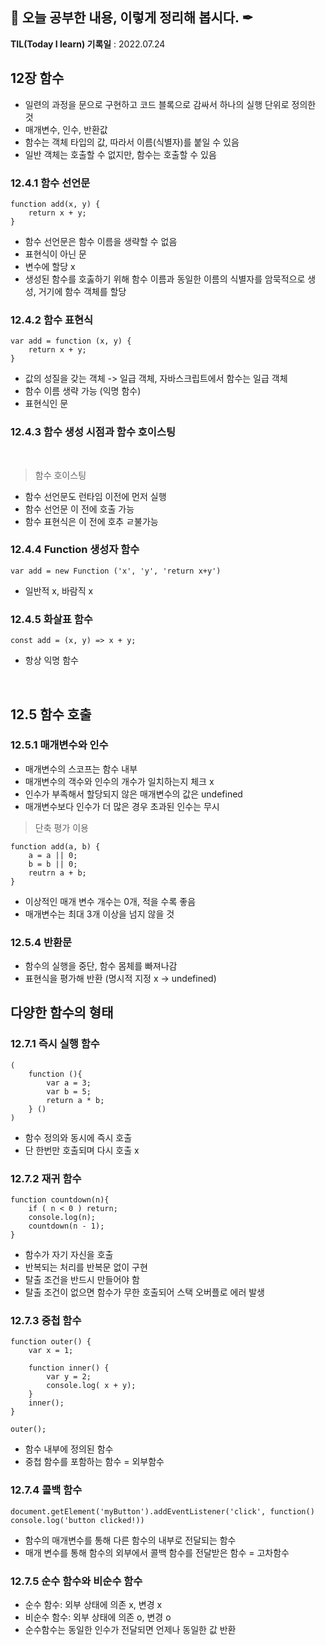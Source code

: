 ## 📕 오늘 공부한 내용, 이렇게 정리해 봅시다. ✒

**TIL(Today I learn) 기록일** : 2022.07.24

## 12장 함수

- 일련의 과정을 문으로 구현하고 코드 블록으로 감싸서 하나의 실행 단위로 정의한 것
- 매개변수, 인수, 반환값
- 함수는 객체 타입의 값, 따라서 이름(식별자)를 붙일 수 있음
- 일반 객체는 호출할 수 없지만, 함수는 호출할 수 있음

### 12.4.1 함수 선언문
```
function add(x, y) {
    return x + y;
}
```
- 함수 선언문은 함수 이름을 생략할 수 없음
- 표현식이 아닌 문
- 변수에 할당 x
- 생성된 함수를 호춣하기 위해 함수 이름과 동일한 이름의 식별자를 암묵적으로 생성, 거기에 함수 객체를 할당

### 12.4.2 함수 표현식
```
var add = function (x, y) {
    return x + y;
}
```
- 값의 성질을 갖는 객체 -> 일급 객체, 자바스크립트에서 함수는 일급 객체
- 함수 이름 생략 가능 (익명 함수)
- 표현식인 문

### 12.4.3 함수 생성 시점과 함수 호이스팅
<br>

> 함수 호이스팅
- 함수 선언문도 런타임 이전에 먼저 실행 
- 함수 선언문 이 전에 호출 가능
- 함수 표현식은 이 전에 호추 ㄹ불가능

### 12.4.4 Function 생성자 함수
```
var add = new Function ('x', 'y', 'return x+y')
```
- 일반적 x, 바람직 x

### 12.4.5 화살표 함수
```
const add = (x, y) => x + y;
```
- 항상 익명 함수

<br>

## 12.5 함수 호출

### 12.5.1 매개변수와 인수
- 매개변수의 스코프는 함수 내부
- 매개변수의 객수와 인수의 개수가 일치하는지 체크 x
- 인수가 부족해서 할당되지 않은 매개변수의 값은 undefined
- 매개변수보다 인수가 더 많은 경우 초과된 인수는 무시

> 단축 평가 이용
```
function add(a, b) {
    a = a || 0;
    b = b || 0;
    reutrn a + b;
}
```

- 이상적인 매개 변수 개수는 0개, 적을 수록 좋음
- 매개변수는 최대 3개 이상을 넘지 않을 것

### 12.5.4 반환문
- 함수의 실행을 중단, 함수 몸체를 빠져나감
- 표현식을 평가해 반환 (명시적 지정 x -> undefined)

## 다양한 함수의 형태
### 12.7.1 즉시 실행 함수
```
(
    function (){
        var a = 3;
        var b = 5;
        return a * b;
    } ()
)
```
- 함수 정의와 동시에 즉시 호출
- 단 한번만 호출되며 다시 호출 x

### 12.7.2 재귀 함수
```
function countdown(n){
    if ( n < 0 ) return;
    console.log(n);
    countdown(n - 1);
}
```
- 함수가 자기 자신을 호출
- 반복되는 처리를 반복문 없이 구현
- 탈출 조건을 반드시 만들어야 함
- 탈출 조건이 없으면 함수가 무한 호출되어 스택 오버플로 에러 발생

### 12.7.3 중첩 함수
```
function outer() {
    var x = 1;
    
    function inner() {
        var y = 2;
        console.log( x + y);
    }
    inner();
}

outer();
```
- 함수 내부에 정의된 함수
- 중첩 함수를 포함하는 함수 = 외부함수

### 12.7.4 콜백 함수
```
document.getElement('myButton').addEventListener('click', function() console.log('button clicked!))
```
- 함수의 매개변수를 통해 다른 함수의 내부로 전달되는 함수
- 매개 변수를 통해 함수의 외부에서 콜백 함수를 전달받은 함수 = 고차함수

### 12.7.5 순수 함수와 비순수 함수
- 순수 함수: 외부 상태에 의존 x, 변경 x
- 비순수 함수: 외부 상태에 의존 o, 변경 o
- 순수함수는 동일한 인수가 전달되면 언제나 동일한 값 반환
